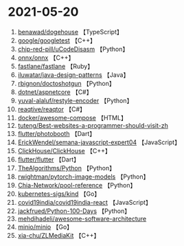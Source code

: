# 2021-05-20

1. [benawad/dogehouse](https://github.com/benawad/dogehouse) 【TypeScript】
2. [google/googletest](https://github.com/google/googletest) 【C++】
3. [chip-red-pill/uCodeDisasm](https://github.com/chip-red-pill/uCodeDisasm) 【Python】
4. [onnx/onnx](https://github.com/onnx/onnx) 【C++】
5. [fastlane/fastlane](https://github.com/fastlane/fastlane) 【Ruby】
6. [iluwatar/java-design-patterns](https://github.com/iluwatar/java-design-patterns) 【Java】
7. [rbignon/doctoshotgun](https://github.com/rbignon/doctoshotgun) 【Python】
8. [dotnet/aspnetcore](https://github.com/dotnet/aspnetcore) 【C#】
9. [yuval-alaluf/restyle-encoder](https://github.com/yuval-alaluf/restyle-encoder) 【Python】
10. [reaqtive/reaqtor](https://github.com/reaqtive/reaqtor) 【C#】
11. [docker/awesome-compose](https://github.com/docker/awesome-compose) 【HTML】
12. [tuteng/Best-websites-a-programmer-should-visit-zh](https://github.com/tuteng/Best-websites-a-programmer-should-visit-zh) 
13. [flutter/photobooth](https://github.com/flutter/photobooth) 【Dart】
14. [ErickWendel/semana-javascript-expert04](https://github.com/ErickWendel/semana-javascript-expert04) 【JavaScript】
15. [ClickHouse/ClickHouse](https://github.com/ClickHouse/ClickHouse) 【C++】
16. [flutter/flutter](https://github.com/flutter/flutter) 【Dart】
17. [TheAlgorithms/Python](https://github.com/TheAlgorithms/Python) 【Python】
18. [rwightman/pytorch-image-models](https://github.com/rwightman/pytorch-image-models) 【Python】
19. [Chia-Network/pool-reference](https://github.com/Chia-Network/pool-reference) 【Python】
20. [kubernetes-sigs/kind](https://github.com/kubernetes-sigs/kind) 【Go】
21. [covid19india/covid19india-react](https://github.com/covid19india/covid19india-react) 【JavaScript】
22. [jackfrued/Python-100-Days](https://github.com/jackfrued/Python-100-Days) 【Python】
23. [mehdihadeli/awesome-software-architecture](https://github.com/mehdihadeli/awesome-software-architecture) 
24. [minio/minio](https://github.com/minio/minio) 【Go】
25. [xia-chu/ZLMediaKit](https://github.com/xia-chu/ZLMediaKit) 【C++】
